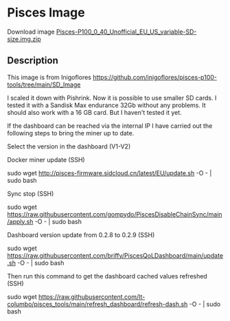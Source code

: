# Pisces Image
Download image <a href="https://drive.google.com/file/d/1x6AveWyLTTnHFxQYZVp39WBV5v4qrGDW/view?usp=sharing">Pisces-P100_0_40_Unofficial_EU_US_variable-SD-size.img.zip</a> 

## Description


This image is from Inigoflores
https://github.com/inigoflores/pisces-p100-tools/tree/main/SD_Image


I scaled it down with Pishrink. Now it is possible to use smaller SD cards.
I tested it with a Sandisk Max endurance 32Gb without any problems.
It should also work with a 16 GB card. But I haven't tested it yet.


If the dashboard can be reached via the internal IP
I have carried out the following steps to bring the miner up to date.


Select the version in the dashboard (V1-V2)


Docker miner update (SSH)

sudo wget http://pisces-firmware.sidcloud.cn/latest/EU/update.sh -O - | sudo bash


Sync stop (SSH)

sudo wget https://raw.githubusercontent.com/gompydo/PiscesDisableChainSync/main/apply.sh -O - | sudo bash


Dashboard version update from 0.2.8 to 0.2.9 (SSH)

sudo wget https://raw.githubusercontent.com/briffy/PiscesQoLDashboard/main/update.sh -O - | sudo bash


Then run this command to get the dashboard cached values refreshed (SSH)

sudo wget https://raw.githubusercontent.com/lt-columbo/pisces_tools/main/refresh_dashboard/refresh-dash.sh -O - | sudo bash

